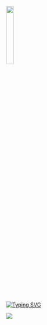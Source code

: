 <img width="20%" src="https://portfolio-victor-iexsje8h6-vbellera-dev.vercel.app/assets/vicdev-6ba812f3.png">


<p align="left"><a href="https://git.io/typing-svg"><img src="https://readme-typing-svg.demolab.com?font=Catamaran&size=26&pause=1000&color=D07F60&width=435&lines=Welcome+to+my+GitHub+profile;Bienvenidos+a+mi+perfil+de+GitHub" alt="Typing SVG" /></a>
</p>
  
<a href="https://github.com/vbellera-dev">
<img align="center" src="https://github-readme-stats.vercel.app/api/top-langs/?username=vbellera-dev&theme=dracula&layout=compact"/>
</a>

<!--
**vbellera-dev/vbellera-dev** is a ✨ _special_ ✨ repository because its `README.md` (this file) appears on your GitHub profile.

Here are some ideas to get you started:

- 🔭 I’m currently working on ...
- 🌱 I’m currently learning ...
- 👯 I’m looking to collaborate on ...
- 🤔 I’m looking for help with ...
- 💬 Ask me about ...
- 📫 How to reach me: ...
- 😄 Pronouns: ...
- ⚡ Fun fact: ...
-->
